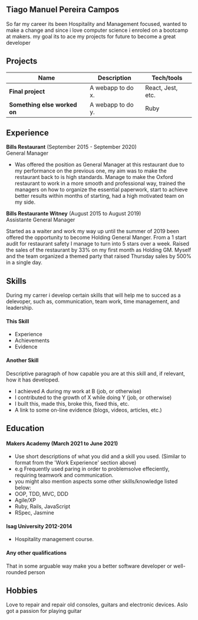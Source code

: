 ## Tiago Manuel Pereira Campos

So far my career its been Hospitality and Management focused, wanted to make a change and since i love computer science i enroled on a bootcamp at makers. my goal its to ace my projects for future to become a great developer

## Projects

| Name                         | Description       | Tech/tools        |
| ---------------------------- | ----------------- | ----------------- |
| **Final project**            | A webapp to do x. | React, Jest, etc. |
| **Something else worked on** | A webapp to do y. | Ruby              |

## Experience

**Bills Restaurant** (September 2015 - September 2020)  
General Manager

- Was offered the position as General Manager at this restaurant due to my performance on the previous one, my aim was to make the restaurant back to is high standards.
Manage to make the Oxford restaurant to work in a more smooth and professional way, trained the managers on how to organize the essential paperwork, start to achieve better results within months of starting, had a high motivated team on my side.


**Bills Restaurante Witney** (August 2015 to August 2019)  
Assistante General Manager

Started as a waiter and work my way up until the summer of 2019 been offered the opportunity to become Holding General Manger. From a 1 start audit for restaurant safety I manage to turn into 5 stars over a week. Raised the sales of the restaurant by 33% on my first month as Holding GM. Myself and the team organized a themed party that raised Thursday sales by 500% in a single day.


## Skills

During my carrer i develop certain skills that will help me to succed as a delevoper, such as, communication, team work, time management, and leadership.

#### This Skill

- Experience
- Achievements
- Evidence

#### Another Skill

Descriptive paragraph of how capable you are at this skill and, if relevant, how it has developed.

- I achieved A during my work at B (job, or otherwise)
- I contributed to the growth of X while doing Y (job, or otherwise)
- I built this, made this, broke this, fixed this, etc.
- A link to some on-line evidence (blogs, videos, articles, etc.)

## Education

#### Makers Academy (March 2021 to June 2021)
- Use short descriptions of what you did and a skill you used. (Similar to format from the 'Work Experience' section above)
- e.g Frequently used paring in order to problemsolve effeciently, requiring teamwork and communication.
- you might also mention aspects some other skills/knowledge listed below: 
- OOP, TDD, MVC, DDD
- Agile/XP
- Ruby, Rails, JavaScript
- RSpec, Jasmine

#### Isag University 2012-2014

- Hospitality management course.

#### Any other qualifications

That in some arguable way make you a better software developer or well-rounded person

## Hobbies

Love to repair and repair old consoles, guitars and electronic devices. Aslo got a passion for playing guitar
